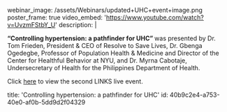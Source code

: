 webinar_image: /assets/Webinars/updated+UHC+event+image.png
poster_frame: true
video_embed: 'https://www.youtube.com/watch?v=UvzmFStbY_U'
description: |
  <p><strong>“Controlling hypertension: a pathfinder for UHC” </strong>was presented by Dr. Tom Frieden, President & CEO of Resolve to Save Lives,  Dr. Gbenga Ogedegbe, Professor of Population Health & Medicine and Director of the Center for Healthful Behavior at NYU, and Dr. Myrna Cabotaje, Undersecretary of Health for the Philippines Department of Health.
  </p>
  <p>Click <a href="https://youtu.be/UvzmFStbY_U" target="_blank">here</a> to view the second LINKS live event.
  </p>
title: 'Controlling hypertension: a pathfinder for UHC'
id: 40b9c2e4-a753-40e0-af0b-5dd9d2f04329
